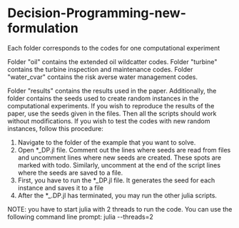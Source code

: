 # Decision-Programming-new-formulation

Each folder corresponds to the codes for one computational experiment

Folder "oil" contains the extended oil wildcatter codes.
Folder "turbine" contains the turbine inspection and maintenance codes.
Folder "water_cvar" contains the risk averse water management codes.

Folder "results" contains the results used in the paper. 
Additionally, the folder contains the seeds used to create random instances in the computational experiments.
If you wish to reproduce the results of the paper, use the seeds given in the files. Then all the scripts
should work without modifications.
If you wish to test the codes with new random instances, follow this procedure:

1. Navigate to the folder of the example that you want to solve.
2. Open *_DP.jl file. Comment out the lines where seeds are read from files and uncomment lines where new seeds are created.
   These spots are marked with todo. Similarly, uncomment at the end of the script lines where the seeds are saved to a file.
3. First, you have to run the *_DP.jl file.
   It generates the seed for each instance and saves it to a file
4. After the *_.DP.jl has terminated, you may run the other julia scripts.

NOTE: you have to start julia with 2 threads to run the code. You can use the following command line prompt:
julia --threads=2
   
